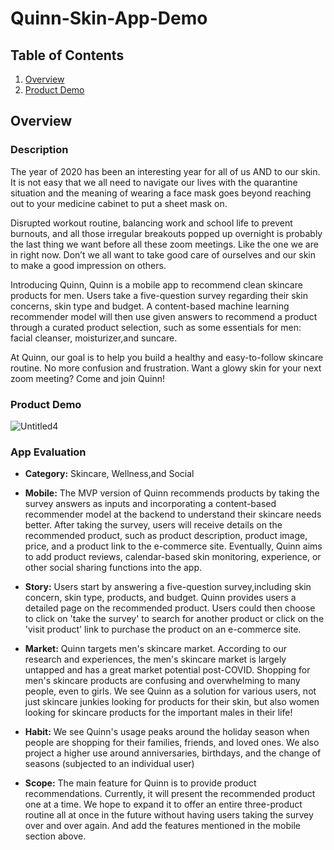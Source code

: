 # Quinn-Skin-App-Demo

## Table of Contents
1. [Overview](#Overview)
1. [Product Demo](#Product-Demo)


## Overview
### Description

The year of 2020 has been an interesting year for all of us AND to our skin. It is not easy that we all need to navigate our lives with the quarantine situation and the meaning of wearing a face mask goes beyond reaching out to your medicine cabinet to put a sheet mask on. 

Disrupted workout routine, balancing work and school life to prevent burnouts, and all those irregular breakouts popped up overnight is probably the last thing we want before all these zoom meetings. Like the one we are in right now. Don’t we all want to take good care of ourselves and our skin to make a good impression on others.

Introducing Quinn, Quinn is a mobile app to recommend clean skincare products for men. Users take a five-question survey regarding their skin concerns, skin type and budget. A content-based machine learning recommender model will then use given answers to recommend a product through a curated product selection, such as some essentials for men: facial cleanser, moisturizer,and suncare.

At Quinn, our goal is to help you build a healthy and easy-to-follow skincare routine. No more confusion and frustration. Want a glowy skin for your next zoom meeting? Come and join Quinn!

### Product Demo

![Untitled4](https://user-images.githubusercontent.com/40009989/101993872-d8c76900-3c8b-11eb-9075-839d28cbfefd.gif)

### App Evaluation
- **Category:** Skincare, Wellness,and Social
- **Mobile:** The MVP version of Quinn recommends products by taking the survey answers as inputs and incorporating a content-based recommender model at the backend to understand their skincare needs better. After taking the survey, users will receive details on the recommended product, such as product description, product image, price, and a product link to the e-commerce site. Eventually, Quinn aims to add product reviews, calendar-based skin monitoring, experience, or other social sharing functions into the app.

- **Story:** Users start by answering a five-question survey,including skin concern, skin type, products, and budget. Quinn provides users a detailed page on the recommended product. Users could then choose to click on 'take the survey' to search for another product or click on the 'visit product' link to purchase the product on an e-commerce site.

- **Market:** Quinn targets men's skincare market. According to our research and experiences, the men's skincare market is largely untapped and has a great market potential post-COVID. Shopping for men's skincare products are confusing and overwhelming to many people, even to girls. We see Quinn as a solution for various users, not just skincare junkies looking for products for their skin, but also women looking for skincare products for the important males in their life!

- **Habit:** We see Quinn's usage peaks around the holiday season when people are shopping for their families, friends, and loved ones. We also project a higher use around anniversaries, birthdays, and the change of seasons (subjected to an individual user)

- **Scope:** The main feature for Quinn is to provide product recommendations. Currently, it will present the recommended product one at a time. We hope to expand it to offer an entire three-product routine all at once in the future without having users taking the survey over and over again. And add the features mentioned in the mobile section above. 
